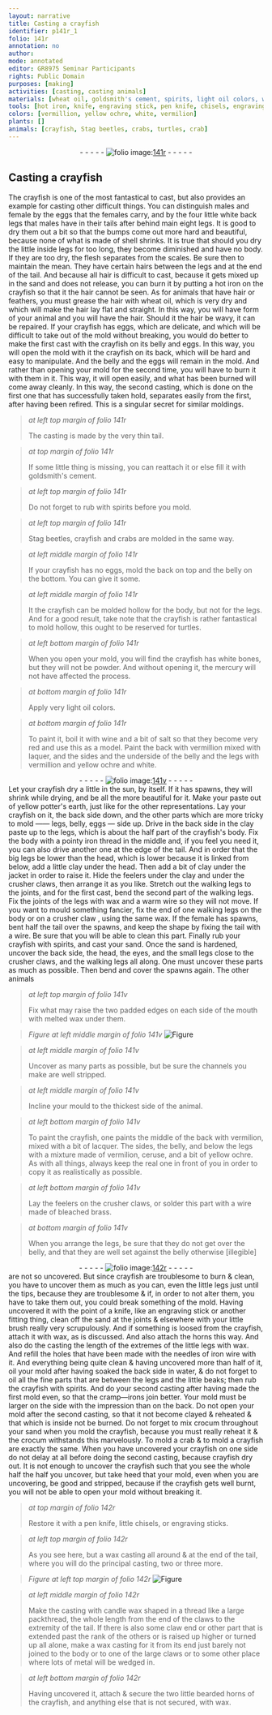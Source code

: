 ```yaml
---
layout: narrative
title: Casting a crayfish
identifier: p141r_1
folio: 141r
annotation: no
author:
mode: annotated
editor: GR8975 Seminar Participants
rights: Public Domain
purposes: [making]
activities: [casting, casting animals]
materials: [wheat oil, goldsmith's cement, spirits, light oil colors, wine, salt, laquer, potter's earth, clay, iron thread, jacket, wax, wire, sand, lacquer, ceruse, iron wire, oil, crocum, candle wax]
tools: [hot iron, knife, engraving stick, pen knife, chisels, engraving sticks]
colors: [vermillion, yellow ochre, white, vermilion]
plants: []
animals: [crayfish, Stag beetles, crabs, turtles, crab]
---
```


 <div class="folio" align="center">- - - - - <a href="http://gallica.bnf.fr/ark:/12148/btv1b10500001g/f287.image" target="_blank"><img src="https://cu-mkp.github.io/GR8975-edition/assets/photo-icon.png" alt="folio image: " style="display:inline-block; margin-bottom:-3px;"/>141r</a> - - - - - </div> 

## Casting a crayfish

  <span class="activity"></span> <span class="activity"></span> 
 The <span class="animal">crayfish</span> is one of the most fantastical to cast, but also provides an example for casting other difficult things. You can distinguish males and female by the eggs that the females carry, and by the four little white back legs that males have in their tails after behind main eight legs. It is good to dry them out a bit so that the bumps come out more hard and beautiful, because none of what is made of shell shrinks. It is true that should you dry the little inside legs for too long, they become diminished and have no body. If they are too dry, the flesh separates from the scales. Be sure then to maintain the mean. They have certain hairs between the legs and at the end of the tail. And because all hair is difficult to cast, because it gets mixed up in the sand and does not release, you can burn it by putting a <span class="tool">hot iron</span> on the <span class="animal">crayfish</span> so that it the hair cannot be seen. As for animals that have hair or feathers, you must grease the hair with <span class="material">wheat oil</span>, which is very dry and which will make the hair lay flat and straight. In this way, you will have form of your animal and you will have the hair. Should it the hair be wavy, it can be repaired. If your crayfish has eggs, which are delicate, and which will be difficult to take out of the mold without breaking, you would do better to make the first cast with the crayfish on its belly and eggs. In this way, you will open the mold with it the <span class="animal">crayfish</span> on its back, which will be hard and easy to manipulate. And the belly and the eggs will remain in the mold. And rather than opening your mold for the second time, you will have to burn it with them in it. This way, it will open easily, and what has been burned will come away cleanly. In this way, the second casting, which is done on the first one that has successfully taken hold, separates easily from the first, after having been refired. This is a singular secret for similar moldings. 
 
> *at left top margin of folio 141r*
> 
>  The casting is made by the very thin tail. 
 
> *at top margin of folio 141r*
> 
>  If some little thing is missing, you can reattach it or else fill it with <span class="material">goldsmith's cement</span>. 
 
> *at left top margin of folio 141r*
> 
>  Do not forget to rub with <span class="material">spirits</span> before you mold. 
 
> *at left top margin of folio 141r*
> 
>   <span class="animal">Stag beetles</span>, <span class="animal">crayfish</span> and <span class="animal">crabs</span> are molded in the same way.  
 
> *at left middle margin of folio 141r*
> 
>  If your <span class="animal">crayfish</span> has no eggs, mold the back on top and the belly on the bottom. You can give it some. 
 
> *at left middle margin of folio 141r*
> 
>  It the <span class="animal">crayfish</span> can be molded hollow for the body, but not for the legs. And for a good result, take note that the <span class="animal">crayfish</span> is rather fantastical to mold hollow, this ought to be reserved for <span class="animal">turtles</span>. 
 
> *at left bottom margin of folio 141r*
> 
>  When you open your mold, you will find the <span class="animal">crayfish</span> has white bones, but they will not be powder. And without opening it, the mercury will not have affected the process. 
 
> *at bottom margin of folio 141r*
> 
>  Apply very <span class="material">light oil colors</span>. 
 
> *at bottom margin of folio 141r*
> 
>  To paint it, boil it with <span class="material">wine</span> and a bit of <span class="material">salt</span> so that they become very red and use this as a model. Paint the back with <span class="color">vermillion</span> mixed with <span class="material">laquer</span>, and the sides and the underside of the belly and the legs with <span class="color">vermillion</span> and <span class="color">yellow ochre</span> and <span class="color">white</span>. 
 <div class="folio" align="center">- - - - - <a href="http://gallica.bnf.fr/ark:/12148/btv1b10500001g/f288.image" target="_blank"><img src="https://cu-mkp.github.io/GR8975-edition/assets/photo-icon.png" alt="folio image: " style="display:inline-block; margin-bottom:-3px;"/>141v</a> - - - - - </div> 
 Let your crayfish dry a little in the sun, by itself. If it has spawns, they will shrink while drying, and be all the more beautiful for it. Make your paste out of yellow <span class="material">potter's earth</span>, just like for the other representations. Lay your <span class="animal">crayfish</span> on it, the back side down, and the other parts which are more tricky to mold —— legs, belly, eggs — side up. Drive in the back side in the <span class="material">clay</span> paste up to the legs, which is about the half part of the crayfish's body. Fix the body with a pointy <span class="material">iron thread</span> in the middle and, if you feel you need it, you can also drive another one at the edge of the tail. And in order that the big legs be lower than the head, which is lower because it is linked from below, add a little <span class="material">clay</span> under the head. Then add a bit of <span class="material">clay</span> under the <span class="material">jacket</span> in order to raise it. Hide the feelers under the clay and under the crusher claws, then arrange it as you like. Stretch out the walking legs to the joints, and for the first cast, bend the second part of the walking legs. Fix the joints of the legs with <span class="material">wax</span> and a warm <span class="material">wire</span> so they will not move. If you want to mould something fancier, fix the end of one walking legs on the body or on a crusher claw , using the same <span class="material">wax</span>. If the female has spawns, bent half the tail over the spawns, and keep the shape by fixing the tail with a <span class="material">wire</span>. Be sure that you will be able to clean this part. Finally rub your <span class="animal">crayfish</span> with <span class="material">spirits</span>, and cast your <span class="material">sand</span>. Once the sand is hardened, uncover the back side, the head, the eyes, and the small legs close to the crusher claws, and the walking legs all along. One must uncover these parts as much as possible. Then bend and cover the spawns again. The other animals 
 
> *at left top margin of folio 141v*
> 
>  Fix what may raise the two padded edges on each side of the mouth with melted <span class="material">wax</span> under them. 
 
> *Figure*
> *at left middle margin of folio 141v*
> <a href="https://drive.google.com/open?id=0B9-oNrvWdlO5R0NIbHoyNTNQRlk" target="_blank"><img src="https://cu-mkp.github.io/GR8975-edition/assets/photo-icon.png" alt="Figure" style="display:inline-block; margin-bottom:-3px;"/></a>
  
> *at left middle margin of folio 141v*
> 
>  Uncover as many parts as possible, but be sure the channels you make are well stripped. 
 
> *at left middle margin of folio 141v*
> 
>  Incline your mould to the thickest side of the animal. 
 
> *at left bottom margin of folio 141v*
> 
>  To paint the <span class="animal">crayfish</span>, one paints the middle of the back with <span class="color">vermilion</span>, mixed with a bit of <span class="material">lacquer</span>. The sides, the belly, and below the legs with a mixture made of <span class="color">vermilion</span>, <span class="material">ceruse</span>, and a bit of <span class="color">yellow ochre</span>. As with all things, always keep the real one in front of you in order to copy it as realistically as possible. 
 
> *at left bottom margin of folio 141v*
> 
>  Lay the feelers on the crusher claws, or solder this part with a wire made of bleached brass. 
 
> *at bottom margin of folio 141v*
> 
>  When you arrange the legs, be sure that they do not get over the belly, and that they are well set against the belly otherwise [illegible] 
 <div class="folio" align="center">- - - - - <a href="http://gallica.bnf.fr/ark:/12148/btv1b10500001g/f289.image" target="_blank"><img src="https://cu-mkp.github.io/GR8975-edition/assets/photo-icon.png" alt="folio image: " style="display:inline-block; margin-bottom:-3px;"/>142r</a> - - - - - </div> 
 are not so uncovered. But since <span class="animal">crayfish</span> are troublesome to burn & clean, you have to uncover them as much as you can, even the little legs just until the tips, because they are troublesome & if, in order to not alter them, you have to take them out, you could break something of the mold. Having uncovered it with the point of a <span class="tool">knife</span>, like an <span class="tool">engraving stick</span> or another fitting thing, clean off the <span class="material">sand</span> at the joints & elsewhere with your little brush really very scrupulously. And if something is loosed from the <span class="animal">crayfish</span>, attach it with <span class="material">wax</span>, as is discussed. And also attach the horns this way. And also do the casting the length of the extremes of the little legs with <span class="material">wax</span>. And refill the holes that have been made with the needles of <span class="material">iron wire</span> with it. And everything being quite clean & having uncovered more than half of it, <span class="material">oil</span> your mold after having soaked the back side in water, & do not forget to <span class="material">oil</span> all the fine parts that are between the legs and the little beaks; then rub the <span class="animal">crayfish</span> with <span class="material">spirits</span>. And do your second casting after having made the first mold even, so that the cramp—irons join better. Your mold must be larger on the side with the impression than on the back. Do not open your mold after the second casting, so that it not become clayed & reheated & that which is inside not be burned. Do not forget to mix <span class="material">crocum</span> throughout your sand when you mold the <span class="animal">crayfish</span>, because you must really reheat it & the <span class="material">crocum</span> withstands this marvelously. To mold a <span class="animal">crab</span> & to mold a <span class="animal">crayfish</span> are exactly the same. When you have uncovered your <span class="animal">crayfish</span> on one side do not delay at all before doing the second casting, because <span class="animal">crayfish</span> dry out. It is not enough to uncover the <span class="animal">crayfish</span> such that you see the whole half the half you uncover, but take heed that your mold, even when you are uncovering, be good and stripped, because if the <span class="animal">crayfish</span> gets well burnt, you will not be able to open your mold without breaking it. 
 
> *at top margin of folio 142r*
> 
>  Restore it with a <span class="tool">pen knife</span>, little <span class="tool">chisels</span>, or <span class="tool">engraving sticks</span>. 
 
> *at left top margin of folio 142r*
> 
>  As you see here, but a wax casting all around & at the end of the tail, where you will do the principal casting, two or three more. 
 
> *Figure*
> *at left top margin of folio 142r*
> <a href="https://drive.google.com/open?id=0B9-oNrvWdlO5Qkh2MDhvUkFnUW8" target="_blank"><img src="https://cu-mkp.github.io/GR8975-edition/assets/photo-icon.png" alt="Figure" style="display:inline-block; margin-bottom:-3px;"/></a>
  
> *at left middle margin of folio 142r*
> 
>  Make the casting with <span class="material">candle wax</span> shaped in a thread like a large packthread, the whole length from the end of the claws to the extremity of the tail. If there is also some claw end or other part that is extended past the rank of the others or is raised up higher or turned up all alone, make a wax casting for it from its end just barely not joined to the body or to one of the large claws or to some other place where lots of metal will be wedged in. 
 
> *at left bottom margin of folio 142r*
> 
>  Having uncovered it, attach & secure the two little bearded horns of the crayfish, and anything else that is not secured, with wax. 
 